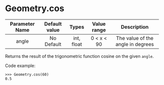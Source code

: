 # Geometry.cos

| Parameter Name | Default value | Types | Value range | Description | 
| :---: |  :---: | :---: | :---: | :---: |
| angle | No Default | int, float | 0 < x < 90 | The value of the angle in degrees |

Returns the result of the trigonometric function cosine on the given `angle`.

Code example:
```
>>> Geometry.cos(60)
0.5
```

